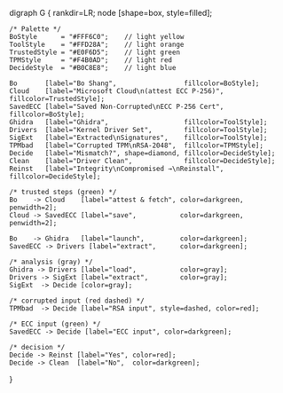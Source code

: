 digraph G {
    rankdir=LR;
    node [shape=box, style=filled];

    /* Palette */
    BoStyle      = "#FFF6C0";    // light yellow
    ToolStyle    = "#FFD28A";    // light orange
    TrustedStyle = "#E0F6D5";    // light green
    TPMStyle     = "#F4B0AD";    // light red
    DecideStyle  = "#B0C8E8";    // light blue

    Bo       [label="Bo Shang",                 fillcolor=BoStyle];
    Cloud    [label="Microsoft Cloud\n(attest ECC P-256)", fillcolor=TrustedStyle];
    SavedECC [label="Saved Non-Corrupted\nECC P-256 Cert", fillcolor=BoStyle];
    Ghidra   [label="Ghidra",                   fillcolor=ToolStyle];
    Drivers  [label="Kernel Driver Set",        fillcolor=ToolStyle];
    SigExt   [label="Extracted\nSignatures",    fillcolor=ToolStyle];
    TPMbad   [label="Corrupted TPM\nRSA-2048",  fillcolor=TPMStyle];
    Decide   [label="Mismatch?", shape=diamond, fillcolor=DecideStyle];
    Clean    [label="Driver Clean",             fillcolor=DecideStyle];
    Reinst   [label="Integrity\nCompromised →\nReinstall", fillcolor=DecideStyle];

    /* trusted steps (green) */
    Bo    -> Cloud    [label="attest & fetch", color=darkgreen, penwidth=2];
    Cloud -> SavedECC [label="save",           color=darkgreen, penwidth=2];

    Bo    -> Ghidra   [label="launch",         color=darkgreen];
    SavedECC -> Drivers [label="extract",      color=darkgreen];

    /* analysis (gray) */
    Ghidra -> Drivers [label="load",           color=gray];
    Drivers -> SigExt [label="extract",        color=gray];
    SigExt  -> Decide [color=gray];

    /* corrupted input (red dashed) */
    TPMbad  -> Decide [label="RSA input", style=dashed, color=red];

    /* ECC input (green) */
    SavedECC -> Decide [label="ECC input", color=darkgreen];

    /* decision */
    Decide -> Reinst [label="Yes", color=red];
    Decide -> Clean  [label="No",  color=darkgreen];
}
